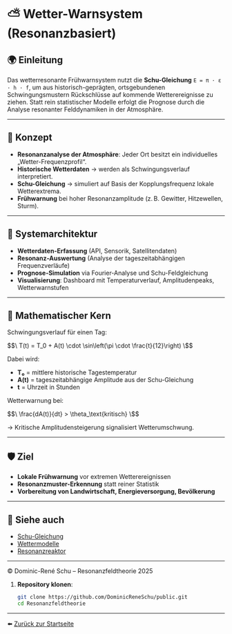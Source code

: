 # ⛅ Wetter-Warnsystem (Resonanzbasiert)

## 🌍 Einleitung

Das wetterresonante Frühwarnsystem nutzt die **Schu-Gleichung** `E = π · ε · h · f`, um aus historisch-geprägten, ortsgebundenen Schwingungsmustern Rückschlüsse auf kommende Wetterereignisse zu ziehen. Statt rein statistischer Modelle erfolgt die Prognose durch die Analyse resonanter Felddynamiken in der Atmosphäre.

---

## 🧠 Konzept

- **Resonanzanalyse der Atmosphäre**: Jeder Ort besitzt ein individuelles „Wetter-Frequenzprofil“.
- **Historische Wetterdaten** → werden als Schwingungsverlauf interpretiert.
- **Schu-Gleichung** → simuliert auf Basis der Kopplungsfrequenz lokale Wetterextrema.
- **Frühwarnung** bei hoher Resonanzamplitude (z. B. Gewitter, Hitzewellen, Sturm).

---

## 🔧 Systemarchitektur

- **Wetterdaten-Erfassung** (API, Sensorik, Satellitendaten)
- **Resonanz-Auswertung** (Analyse der tageszeitabhängigen Frequenzverläufe)
- **Prognose-Simulation** via Fourier-Analyse und Schu-Feldgleichung
- **Visualisierung**: Dashboard mit Temperaturverlauf, Amplitudenpeaks, Wetterwarnstufen

---

## 📐 Mathematischer Kern

Schwingungsverlauf für einen Tag:

$$\
T(t) = T_0 + A(t) \cdot \sin\left(\pi \cdot \frac{t}{12}\right)
\$$

Dabei wird:

- **T₀** = mittlere historische Tagestemperatur  
- **A(t)** = tageszeitabhängige Amplitude aus der Schu-Gleichung  
- **t** = Uhrzeit in Stunden

Wetterwarnung bei:

$$\
\frac{dA(t)}{dt} > \theta_\text{kritisch}
\$$

→ Kritische Amplitudensteigerung signalisiert Wetterumschwung.

---

## 🛡️ Ziel

- **Lokale Frühwarnung** vor extremen Wetterereignissen
- **Resonanzmuster-Erkennung** statt reiner Statistik
- **Vorbereitung von Landwirtschaft, Energieversorgung, Bevölkerung**

---

## 📎 Siehe auch

- [Schu-Gleichung](../../Gleichungen/README.md)  
- [Wettermodelle](../Wettermodelle/wettermodelle.md)  
- [Resonanzreaktor](../Resonanzreaktor/resonanzreaktor.md)  

---

© Dominic-René Schu – Resonanzfeldtheorie 2025

1. **Repository klonen**:  
   ```bash
   git clone https://github.com/DominicReneSchu/public.git
   cd Resonanzfeldtheorie
   ```

---

⬅️ [Zurück zur Startseite](../../README.md)